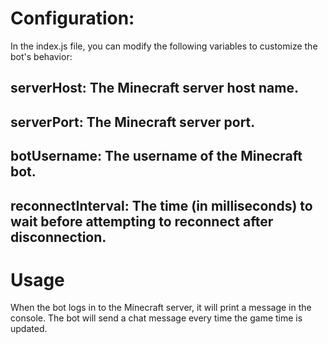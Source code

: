 # Configuration:

In the index.js file, you can modify the following variables to customize the bot's behavior:

## serverHost: The Minecraft server host name.
## serverPort: The Minecraft server port.
## botUsername: The username of the Minecraft bot.
## reconnectInterval: The time (in milliseconds) to wait before attempting to reconnect after disconnection.


# Usage

When the bot logs in to the Minecraft server, it will print a message in the console.
The bot will send a chat message every time the game time is updated.
